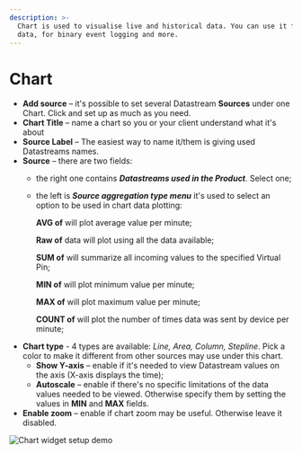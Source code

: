 ```yaml
---
description: >-
  Chart is used to visualise live and historical data. You can use it for sensor
  data, for binary event logging and more.
---
```


# Chart

* **Add source** – it's possible to set several Datastream **Sources** under one Chart. Click and set up as much as you need. 
* **Chart Title** – name a chart so you or your client understand what it's about 
* **Source Label** – The easiest way to name it/them is giving used Datastreams names.   
* **Source** – there are two fields: 
  * the  right one contains _**Datastreams used in the Product**_. Select one;   
  * the left is _**Source aggregation type menu**_ it's used to select an option to be used in chart data plotting:

    **AVG of** will plot average value per minute;

    **Raw of** data will plot using all the data available;

    **SUM of** will summarize all incoming values to the specified Virtual Pin;

    **MIN of** will plot minimum value per minute;

    **MAX of** will plot maximum value per minute;

    **COUNT of** will plot the number of times data was sent by device per minute;  
* **Chart type** - 4 types are available: _Line, Area, Column, Stepline_. Pick a color to make it different from other sources may use under this chart.  
  * **Show Y-axis** – enable if it's needed to view Datastream values on the axis \(X-axis displays the time\);  
  * **Autoscale** – enable if there's no specific limitations of the data values needed to be viewed. Otherwise specify them by setting the values in **MIN** and **MAX** fields. 
* **Enable zoom** – enable if chart zoom may be useful. Otherwise leave it disabled.

![Chart widget setup demo](../../../.gitbook/assets/chart_setup.gif)



